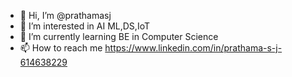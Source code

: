 - 👋 Hi, I’m @prathamasj
- 👀 I’m interested in AI ML,DS,IoT
- 🌱 I’m currently learning BE in Computer Science
- 📫 How to reach me https://www.linkedin.com/in/prathama-s-j-614638229

<!---
prathamasj/prathamasj is a ✨ special ✨ repository because its `README.md` (this file) appears on your GitHub profile.
You can click the Preview link to take a look at your changes.
--->
